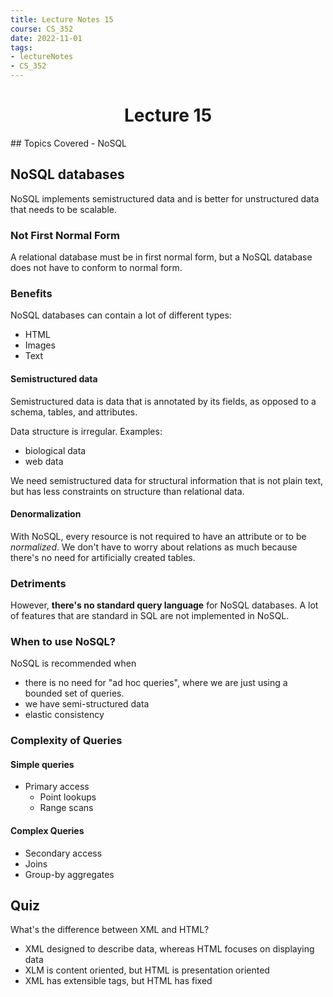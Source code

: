 ```yaml
---
title: Lecture Notes 15 
course: CS_352
date: 2022-11-01
tags: 
- lectureNotes
- CS_352
---
```


<center><h1>Lecture 15</h1></center>
## Topics Covered
- NoSQL

## NoSQL databases
NoSQL implements semistructured data and is better for unstructured data that needs to be scalable.

### Not First Normal Form
A relational database must be in first normal form, but a NoSQL database does not have to conform to normal form.

### Benefits
NoSQL databases can contain a lot of different types:
- HTML
- Images
- Text

#### Semistructured data
Semistructured data is data that is annotated by its fields, as opposed to a schema, tables, and attributes.

Data structure is irregular.
Examples:
- biological data
- web data

We need semistructured data for structural information that is not plain text, but has less constraints on structure than relational data.


#### Denormalization
With NoSQL, every resource is not required to have an attribute or to be *normalized*. We don't have to worry about relations as much because there's no need for artificially created tables.

### Detriments
However, **there's no standard query language** for NoSQL databases. A lot of features that are standard in SQL are not implemented in NoSQL.

### When to use NoSQL?
NoSQL is recommended when
- there is no need for "ad hoc queries", where we are just using a bounded set of queries.
- we have semi-structured data
- elastic consistency

### Complexity of Queries
#### Simple queries
- Primary access
	- Point lookups
	- Range scans

#### Complex Queries
- Secondary access
- Joins
- Group-by aggregates

## Quiz
What's the difference between XML and HTML?
- XML designed to describe data, whereas HTML focuses on displaying data
- XLM is content oriented, but HTML is presentation oriented
- XML has extensible tags, but HTML has fixed
